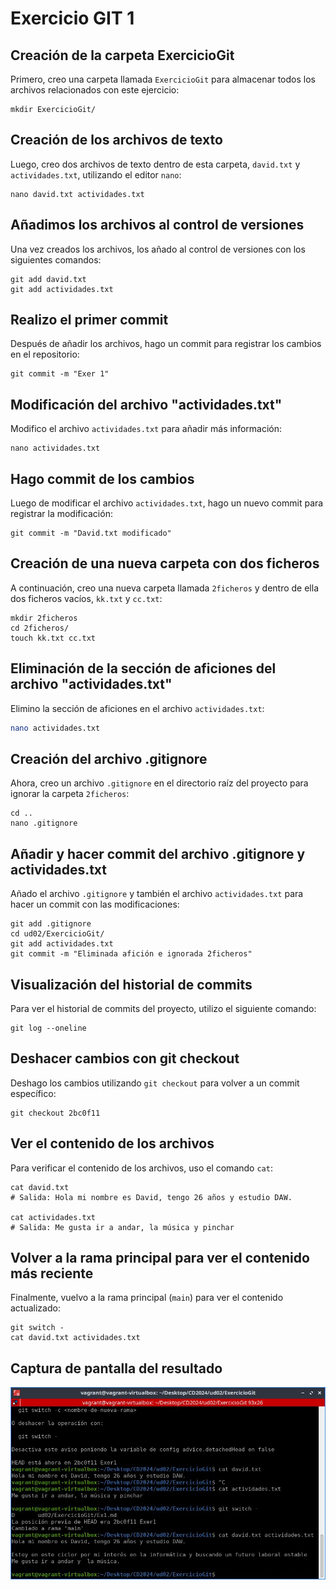 
# Exercicio GIT 1

## Creación de la carpeta ExercicioGit
Primero, creo una carpeta llamada `ExercicioGit` para almacenar todos los archivos relacionados con este ejercicio:

```
mkdir ExercicioGit/
```

## Creación de los archivos de texto
Luego, creo dos archivos de texto dentro de esta carpeta, `david.txt` y `actividades.txt`, utilizando el editor `nano`:

```
nano david.txt actividades.txt
```

## Añadimos los archivos al control de versiones
Una vez creados los archivos, los añado al control de versiones con los siguientes comandos:

```
git add david.txt
git add actividades.txt
```

## Realizo el primer commit
Después de añadir los archivos, hago un commit para registrar los cambios en el repositorio:

```
git commit -m "Exer 1"
```

## Modificación del archivo "actividades.txt"
Modifico el archivo `actividades.txt` para añadir más información:

```
nano actividades.txt
```

## Hago commit de los cambios
Luego de modificar el archivo `actividades.txt`, hago un nuevo commit para registrar la modificación:

```
git commit -m "David.txt modificado"
```

## Creación de una nueva carpeta con dos ficheros
A continuación, creo una nueva carpeta llamada `2ficheros` y dentro de ella dos ficheros vacíos, `kk.txt` y `cc.txt`:

```
mkdir 2ficheros
cd 2ficheros/
touch kk.txt cc.txt
```

## Eliminación de la sección de aficiones del archivo "actividades.txt"
Elimino la sección de aficiones en el archivo `actividades.txt`:

```bash
nano actividades.txt
```

## Creación del archivo .gitignore
Ahora, creo un archivo `.gitignore` en el directorio raíz del proyecto para ignorar la carpeta `2ficheros`:

```
cd ..
nano .gitignore
```

## Añadir y hacer commit del archivo .gitignore y actividades.txt
Añado el archivo `.gitignore` y también el archivo `actividades.txt` para hacer un commit con las modificaciones:

```
git add .gitignore
cd ud02/ExercicioGit/
git add actividades.txt
git commit -m "Eliminada afición e ignorada 2ficheros"
```

## Visualización del historial de commits
Para ver el historial de commits del proyecto, utilizo el siguiente comando:

```
git log --oneline
```

## Deshacer cambios con git checkout
Deshago los cambios utilizando `git checkout` para volver a un commit específico:

```
git checkout 2bc0f11
```

## Ver el contenido de los archivos
Para verificar el contenido de los archivos, uso el comando `cat`:

```
cat david.txt
# Salida: Hola mi nombre es David, tengo 26 años y estudio DAW.

cat actividades.txt
# Salida: Me gusta ir a andar, la música y pinchar
```

## Volver a la rama principal para ver el contenido más reciente
Finalmente, vuelvo a la rama principal (`main`) para ver el contenido actualizado:

```
git switch -
cat david.txt actividades.txt
```

## Captura de pantalla del resultado
![Screenshot](/ud02/ExercicioGit1/resultadoex1.jpg)

